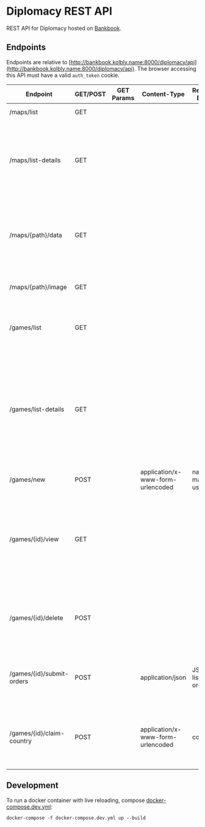# Diplomacy REST API

REST API for Diplomacy hosted on [Bankbook](http://bankbook.kolbly.name/).

## Endpoints

Endpoints are relative to [http://bankbook.kolbly.name:8000/diplomacy/api](http://bankbook.kolbly.name:8000/diplomacy/api). The browser accessing this API must have a valid `auth_token` cookie.

| Endpoint | GET/POST | GET Params | Content-Type | Request Body | Description |
|---|---|---|---|---|---|
| /maps/list | GET | | | | Get a list of paths to maps. |
| /maps/list-details | GET | | | | Get a list of maps as objects with keys `filename`, `name`, and `players` (list of integers representing possible player counts for the map). |
| /maps/{path}/data | GET | | | | Get the JSON contents of the .dipmap file representing a map. {path} is the same as the string under the key `map` in a game JSON. | 
| /maps/{path}/image | GET | | | | Get the image file linked in the .dipmap file found at {path}.
| /games/list | GET | | | | Get a JSON list containing the number ID's of every game involving the user. |
| /games/list-details | GET | | | | Like /games/list but returns a list of objects with keys `id`, `gameName`, `mapName`, `playerFirstNames` (list of strings), `phase`, `season`, and `winner`. This is the information needed to display the list of a user's games on the browser. |
| /games/new | POST | | application/x-www-form-urlencoded | name<br/>map<br/>users | Create a new game and get its number ID. |
| /games/{id}/view | GET | | | | Get the JSON representation of a game (some parts of the game, such as orders submitted by other players on the current turn, are excluded to avoid potential cheating). |
| /games/{id}/delete | POST | | | | "Delete" a game by tagging it as deleted, and get a boolean representing whether the deletion was successful. |
| /games/{id}/submit-orders | POST | | application/json | JSON list of orders | Submit a list of orders, and get a boolean representing whether the submission was successful. |
| /games/{id}/claim-country | POST | | application/x-www-form-urlencoded | country | Claim a country or group of countries for a user. If claiming a group of countries, post the ID of _one_ of the countries. |

## Development

To run a docker container with live reloading, compose [docker-compose.dev.yml](docker-compose.dev.yml):

    docker-compose -f docker-compose.dev.yml up --build
